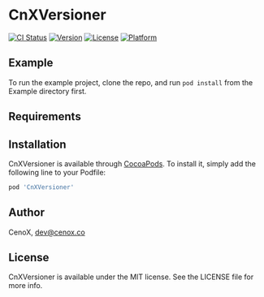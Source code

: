 # CnXVersioner

[![CI Status](https://img.shields.io/travis/CenoX/CnXVersioner.svg?style=flat)](https://travis-ci.org/CenoX/CnXVersioner)
[![Version](https://img.shields.io/cocoapods/v/CnXVersioner.svg?style=flat)](https://cocoapods.org/pods/CnXVersioner)
[![License](https://img.shields.io/cocoapods/l/CnXVersioner.svg?style=flat)](https://cocoapods.org/pods/CnXVersioner)
[![Platform](https://img.shields.io/cocoapods/p/CnXVersioner.svg?style=flat)](https://cocoapods.org/pods/CnXVersioner)

## Example

To run the example project, clone the repo, and run `pod install` from the Example directory first.

## Requirements

## Installation

CnXVersioner is available through [CocoaPods](https://cocoapods.org). To install
it, simply add the following line to your Podfile:

```ruby
pod 'CnXVersioner'
```

## Author

CenoX, dev@cenox.co

## License

CnXVersioner is available under the MIT license. See the LICENSE file for more info.
